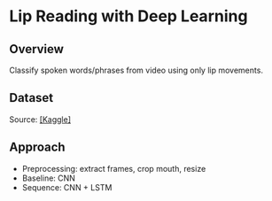 # Lip Reading with Deep Learning

## Overview
Classify spoken words/phrases from video using only lip movements.

## Dataset
Source: [[Kaggle]](https://www.kaggle.com/datasets/apoorvwatsky/miraclvc1)

## Approach
- Preprocessing: extract frames, crop mouth, resize
- Baseline: CNN
- Sequence: CNN + LSTM
